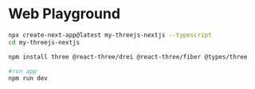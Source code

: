 # Web Playground

> [NOTE]: WIP

```bash
npx create-next-app@latest my-threejs-nextjs --typescript
cd my-threejs-nextjs

npm install three @react-three/drei @react-three/fiber @types/three

#run app
npm run dev
```
